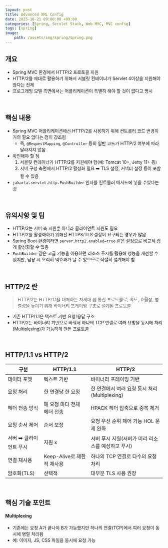 ```yaml
---
layout: post
title: Advanced XML Config
date: 2025-10-21 09:00:00 +09:00
categories: [Spring, Servlet Stack, Web MVC, MVC config]
tags: [spring]
image:
    path: /assets/img/spring/Spring.png
---
```


## 개요

- Spring MVC 환경에서 HTTP/2 프로토콜 지원
- HTTP/2를 제대로 활용하기 위해서 서블릿 컨테이너가 Servlet 4이상을 지원해야 한다는 전제
- 프로그래밍 모델 측면에서는 어플리케이션이 특별히 해야 할 것이 없다고 명시

<br>

## 핵심 내용

- Spring MVC 어플리케이션에선 HTTP/2를 사용하기 위해 컨트롤러 코드 변경이 거의 필요 없다는 점이 강조됨
  - 즉, `@RequestMapping`, `@Controller` 등의 일반 코드가 HTTP/2 여부에 따라 달라지지 않음
- 확인해야 할 점
  1. 서블릿 컨테이너가 HTTP/2를 지원해야 함(예: Tomcat 10+, Jetty 11+ 등)
  2. 서버 구성 측면에서 HTTP/2 활성화 필요 ➡️ TLS 설정, 커넥터 설정 등이 포함될 수 있음
- `jakarta.servlet.http.PushBuilder` 인자를 컨트롤러 메서드에 넣을 수있다는 것

<br>

## 유의사항 및 팁

- HTTP/2는 서버 측 지원뿐 아니라 클라이언트 지원도 필요
- HTTP/2를 활성화하기 위해선 HTTPS/TLS 설정이 요구되는 경우가 많음
- Spring Boot 환경이라면 `server.http2.enabled=true` 같은 설정으로 비교적 쉽게 활성화할 수 있음
- `PushBuilder` 같은 고급 기능을 이용하면 리소스 푸시를 활용해 성능을 개선할 수 있지만, 남용 시 오리혀 역효과가 날 수 있으므로 적절히 설계해야 함

<br>

## HTTP/2 란

> HTTP/2는 HTTP/1.1을 대체하는 차세대 웹 통신 프로토콜로, 속도, 효율성, 병렬성을 높이기 위해 바이너리 프레이밍 구조로 설계된 프로토콜

- 기존 HTTP/1.1은 텍스트 기반 요청/응답 구조
- HTTP/2는 바이너리 기반으로 바꿔서 하나의 TCP 연결로 여러 요청을 동시에 처리(Multiplexing)가 가능하게 만든 프로토콜

<br>

## HTTP/1.1 vs HTTP/2

| 구분 | HTTP/1.1 | HTTP/2 |
|-|-|-|
| 데이터 포맷 | 텍스트 기반 | 바이너리 프레이밍 기반 |
| 요청 처리 | 한 연결당 한 요청 | 한 연결에서 여러 요청 동시 처리(Multiplexing) |
| 헤더 전송 방식 | 매 요청 마다 전체 헤더 전송 | HPACK 헤더 압축으로 중복 제거 |
| 요청 순서 제어 | 순서 보장 | 요청 우선 순위 제어 가능 HOL 문제 완화 |
| 서버 ➡️ 클라이언트 푸시 | 지원 x | 서버 푸시 지원(서버가 미리 리소스를 예상하고 푸시) |
| 연결 재사용 | Keep-Alive로 제한적 재사용 | 하나의 TCP 연결로 다수의 요청 처리 |
| 암호화(TLS) | 선택적 | 대부분 TLS 사용 권장 |


<br>

## 핵심 기술 포인트

#### Multiplexing

- 기존에는 요청 A가 끝나야 B가 가능했지만 하나의 연결(TCP)에서 여러 요청이 동시에 병렬 처리됨
- 예: 이미지, JS, CSS 파일을 동시에 요청 가능

<br>